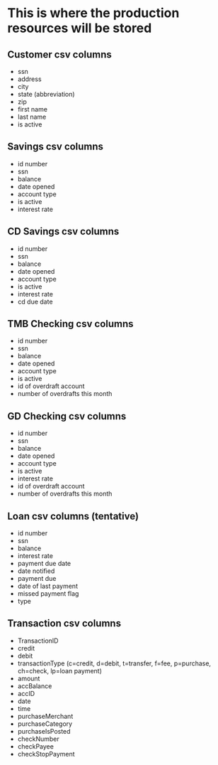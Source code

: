 # This is where the production resources will be stored

## Customer csv columns

- ssn
- address
- city
- state (abbreviation)
- zip
- first name
- last name
- is active

## Savings csv columns

- id number
- ssn
- balance
- date opened
- account type
- is active
- interest rate

## CD Savings csv columns

- id number
- ssn
- balance
- date opened
- account type
- is active
- interest rate
- cd due date

## TMB Checking csv columns

- id number
- ssn
- balance
- date opened
- account type
- is active
- id of overdraft account
- number of overdrafts this month

## GD Checking csv columns

- id number
- ssn
- balance
- date opened
- account type
- is active
- interest rate
- id of overdraft account
- number of overdrafts this month

## Loan csv columns (tentative)

- id number
- ssn
- balance
- interest rate
- payment due date
- date notified
- payment due
- date of last payment
- missed payment flag
- type

## Transaction csv columns

- TransactionID
- credit
- debit
- transactionType (c=credit, d=debit, t=transfer, f=fee, p=purchase, ch=check, lp=loan payment)
- amount
- accBalance
- accID
- date
- time
- purchaseMerchant
- purchaseCategory
- purchaseIsPosted
- checkNumber
- checkPayee
- checkStopPayment